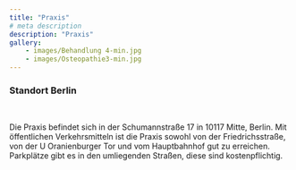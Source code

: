 ```yaml
---
title: "Praxis"
# meta description
description: "Praxis"
gallery: 
    - images/Behandlung 4-min.jpg
    - images/Osteopathie3-min.jpg
---
```


### Standort Berlin
<br>

Die Praxis befindet sich in der Schumannstraße 17 in 10117 Mitte, Berlin. Mit öffentlichen Verkehrsmitteln ist die Praxis sowohl von der Friedrichsstraße, von der U Oranienburger Tor und vom Hauptbahnhof gut zu erreichen. 
Parkplätze gibt es in den umliegenden Straßen, diese sind kostenpflichtig.